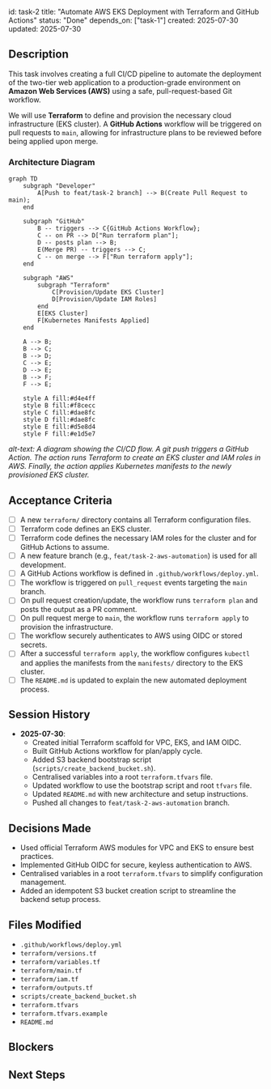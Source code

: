 id: task-2
title: "Automate AWS EKS Deployment with Terraform and GitHub Actions"
status: "Done"
depends_on: ["task-1"]
created: 2025-07-30
updated: 2025-07-30

## Description

This task involves creating a full CI/CD pipeline to automate the deployment of the two-tier web application to a production-grade environment on **Amazon Web Services (AWS)** using a safe, pull-request-based Git workflow.

We will use **Terraform** to define and provision the necessary cloud infrastructure (EKS cluster). A **GitHub Actions** workflow will be triggered on pull requests to `main`, allowing for infrastructure plans to be reviewed before being applied upon merge.

### Architecture Diagram

```mermaid
graph TD
    subgraph "Developer"
        A[Push to feat/task-2 branch] --> B(Create Pull Request to main);
    end

    subgraph "GitHub"
        B -- triggers --> C{GitHub Actions Workflow};
        C -- on PR --> D["Run terraform plan"];
        D -- posts plan --> B;
        E(Merge PR) -- triggers --> C;
        C -- on merge --> F["Run terraform apply"];
    end

    subgraph "AWS"
        subgraph "Terraform"
            C[Provision/Update EKS Cluster]
            D[Provision/Update IAM Roles]
        end
        E[EKS Cluster]
        F[Kubernetes Manifests Applied]
    end

    A --> B;
    B --> C;
    B --> D;
    C --> E;
    D --> E;
    B --> F;
    F --> E;

    style A fill:#d4e4ff
    style B fill:#f8cecc
    style C fill:#dae8fc
    style D fill:#dae8fc
    style E fill:#d5e8d4
    style F fill:#e1d5e7
```

_alt-text: A diagram showing the CI/CD flow. A git push triggers a GitHub Action. The action runs Terraform to create an EKS cluster and IAM roles in AWS. Finally, the action applies Kubernetes manifests to the newly provisioned EKS cluster._

## Acceptance Criteria

- [ ] A new `terraform/` directory contains all Terraform configuration files.
- [ ] Terraform code defines an EKS cluster.
- [ ] Terraform code defines the necessary IAM roles for the cluster and for GitHub Actions to assume.
- [ ] A new feature branch (e.g., `feat/task-2-aws-automation`) is used for all development.
- [ ] A GitHub Actions workflow is defined in `.github/workflows/deploy.yml`.
- [ ] The workflow is triggered on `pull_request` events targeting the `main` branch.
- [ ] On pull request creation/update, the workflow runs `terraform plan` and posts the output as a PR comment.
- [ ] On pull request merge to `main`, the workflow runs `terraform apply` to provision the infrastructure.
- [ ] The workflow securely authenticates to AWS using OIDC or stored secrets.
- [ ] After a successful `terraform apply`, the workflow configures `kubectl` and applies the manifests from the `manifests/` directory to the EKS cluster.
- [ ] The `README.md` is updated to explain the new automated deployment process.

## Session History

- **2025-07-30**:
  - Created initial Terraform scaffold for VPC, EKS, and IAM OIDC.
  - Built GitHub Actions workflow for plan/apply cycle.
  - Added S3 backend bootstrap script (`scripts/create_backend_bucket.sh`).
  - Centralised variables into a root `terraform.tfvars` file.
  - Updated workflow to use the bootstrap script and root `tfvars` file.
  - Updated `README.md` with new architecture and setup instructions.
  - Pushed all changes to `feat/task-2-aws-automation` branch.

## Decisions Made

- Used official Terraform AWS modules for VPC and EKS to ensure best practices.
- Implemented GitHub OIDC for secure, keyless authentication to AWS.
- Centralised variables in a root `terraform.tfvars` to simplify configuration management.
- Added an idempotent S3 bucket creation script to streamline the backend setup process.

## Files Modified

- `.github/workflows/deploy.yml`
- `terraform/versions.tf`
- `terraform/variables.tf`
- `terraform/main.tf`
- `terraform/iam.tf`
- `terraform/outputs.tf`
- `scripts/create_backend_bucket.sh`
- `terraform.tfvars`
- `terraform.tfvars.example`
- `README.md`

## Blockers

<!-- Document any blockers encountered -->

## Next Steps

<!-- Maintain continuity between sessions -->
